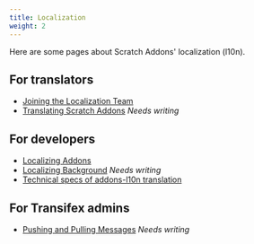 ```yaml
---
title: Localization
weight: 2
---
```


Here are some pages about Scratch Addons' localization (l10n).

## For translators
- [Joining the Localization Team](joining-the-localization-team)
- [Translating Scratch Addons](translating-scratch-addons) _Needs writing_

## For developers
- [Localizing Addons](localizing-addons)
- [Localizing Background](localizing-background) _Needs writing_
- [Technical specs of addons-l10n translation](https://github.com/ScratchAddons/ScratchAddons/blob/master/addons-l10n/README.md)

## For Transifex admins
- [Pushing and Pulling Messages](pushing-and-pulling-messages) _Needs writing_
